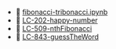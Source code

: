 * 📄 [fibonacci-tribonacci.ipynb](fibonacci-tribonacci.ipynb)
* 📄 [LC-202-happy-number](LC-202-happy-number.md)
* 📄 [LC-509-nthFibonacci](LC-509-nthFibonacci.md)
* 📄 [LC-843-guessTheWord](LC-843-guessTheWord.md)
